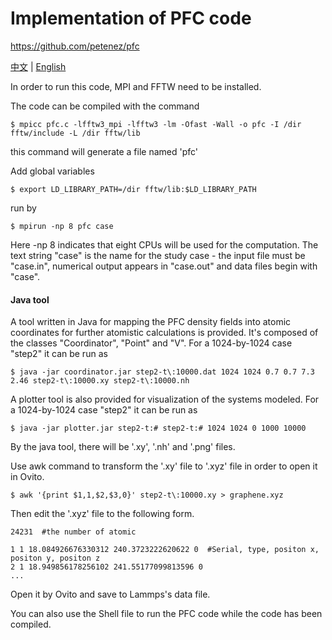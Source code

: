 # Implementation of PFC code 

https://github.com/petenez/pfc

[中文](README.md) | [English](README-en.md)

In order to run this code, MPI and FFTW need to be installed.

The code can be compiled with the command
```
$ mpicc pfc.c -lfftw3_mpi -lfftw3 -lm -Ofast -Wall -o pfc -I /dir fftw/include -L /dir fftw/lib
```
this command will generate a file named 'pfc'

Add global variables
```
$ export LD_LIBRARY_PATH=/dir fftw/lib:$LD_LIBRARY_PATH    
```
run by
```
$ mpirun -np 8 pfc case
```
Here -np 8 indicates that eight CPUs will be used for the computation. The text string "case" is the name for the study case - the input file must be "case.in", numerical output appears in "case.out" and data files begin with "case".

#### Java tool

A tool written in Java for mapping the PFC density fields into atomic coordinates for further atomistic calculations is provided. It's composed of the classes "Coordinator", "Point" and "V". For a 1024-by-1024 case "step2" it can be run as
```
$ java -jar coordinator.jar step2-t\:10000.dat 1024 1024 0.7 0.7 7.3 2.46 step2-t\:10000.xy step2-t\:10000.nh
```
A plotter tool is also provided for visualization of the systems modeled. For a 1024-by-1024 case "step2" it can be run as
```
$ java -jar plotter.jar step2-t:# step2-t:# 1024 1024 0 1000 10000
```
By the java tool, there will be '.xy', '.nh' and '.png' files.

Use awk command to transform the '.xy' file to '.xyz' file in order to open it in Ovito.
```
$ awk '{print $1,1,$2,$3,0}' step2-t\:10000.xy > graphene.xyz
```
Then edit the '.xyz' file to the following form.

```
24231  #the number of atomic

1 1 18.084926676330312 240.3723222620622 0  #Serial, type, positon x, positon y, positon z
2 1 18.949856178256102 241.55177099813596 0
...
```
Open it by Ovito and save to Lammps's data file.

You can also use the Shell file to run the PFC code while the code has been compiled.
